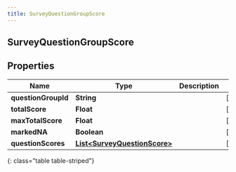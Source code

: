 ```yaml
---
title: SurveyQuestionGroupScore
---
```

## SurveyQuestionGroupScore


## Properties

| Name | Type | Description | Notes |
| ------------ | ------------- | ------------- | ------------- |
| **questionGroupId** | **String** |  |  [optional] |
| **totalScore** | **Float** |  |  [optional] |
| **maxTotalScore** | **Float** |  |  [optional] |
| **markedNA** | **Boolean** |  |  [optional] |
| **questionScores** | [**List&lt;SurveyQuestionScore&gt;**](SurveyQuestionScore.html) |  |  [optional] |
{: class="table table-striped"}



